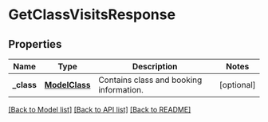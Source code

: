 # GetClassVisitsResponse

## Properties
Name | Type | Description | Notes
------------ | ------------- | ------------- | -------------
**_class** | [**ModelClass**](ModelClass.md) | Contains class and booking information. | [optional] 

[[Back to Model list]](../README.md#documentation-for-models) [[Back to API list]](../README.md#documentation-for-api-endpoints) [[Back to README]](../README.md)


